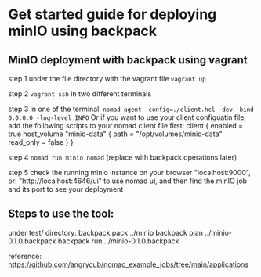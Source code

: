 # Get started guide for deploying minIO using backpack
## MinIO deployment with backpack using vagrant 

step 1 under the file directory with the vagrant file `vagrant up`

step 2 `vagrant ssh` in two different terminals

step 3 in one of the terminal: `nomad agent -config=./client.hcl -dev -bind 0.0.0.0 -log-level INFO`
Or if you want to use your client configuatin file, add the following scripts to your nomad client file first: 
client {
  enabled = true
  host_volume "minio-data" {
    path = "/opt/volumes/minio-data"
    read_only = false
  }
}

step 4 `nomad run minio.nomad` (replace with backpack operations later)

step 5 check the running minio instance on your browser "localhost:9000", or:
"http://localhost:4646/ui" to use nomad ui, and then find the minIO job and its port to see your deployment


## Steps to use the tool: 
under test/ directory:
backpack pack ../minio
backpack plan ../minio-0.1.0.backpack
backpack run ../minio-0.1.0.backpack

reference:
https://github.com/angrycub/nomad_example_jobs/tree/main/applications